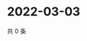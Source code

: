 # 2022-03-03

共 0 条

<!-- BEGIN WEIBO -->
<!-- 最后更新时间 Thu Mar 03 2022 07:14:37 GMT+0800 (China Standard Time) -->

<!-- END WEIBO -->
